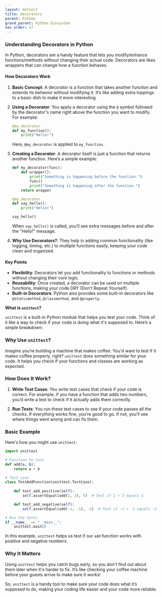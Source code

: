 ```yaml
---
layout: default
title: decorators
parent: Python
grand_parent: Python Ecosystem
nav_order: 17
---
```


### Understanding Decorators in Python

In Python, decorators are a handy feature that lets you modify/enhance functions/methods without changing their actual code. Decorators are likes wrappers that can change how a function behaves.

#### How Decorators Work

1. **Basic Concept**: A decorator is a function that takes another function and extends its behavior without modifying it. It’s like adding extra toppings to a basic dish to make it more interesting.

2. **Using a Decorator**: You apply a decorator using the `@` symbol followed by the decorator's name right above the function you want to modify. For example:
   ```python
   @my_decorator
   def my_function():
       print("Hello!")
   ```
   Here, `@my_decorator` is applied to `my_function`.

3. **Creating a Decorator**: A decorator itself is just a function that returns another function. Here’s a simple example:
   ```python
   def my_decorator(func):
       def wrapper():
           print("Something is happening before the function.")
           func()
           print("Something is happening after the function.")
       return wrapper

   @my_decorator
   def say_hello():
       print("Hello!")

   say_hello()
   ```
   When `say_hello()` is called, you’ll see extra messages before and after the "Hello!" message.

4. **Why Use Decorators?**: They help in adding common functionality (like logging, timing, etc.) to multiple functions easily, keeping your code clean and organized.

#### Key Points

- **Flexibility**: Decorators let you add functionality to functions or methods without changing their core logic.
- **Reusability**: Once created, a decorator can be used on multiple functions, making your code DRY (Don't Repeat Yourself).
- **Built-in Decorators**: Python also provides some built-in decorators like `@staticmethod`, `@classmethod`, and `@property`.


**What is `unittest`?**

`unittest` is a built-in Python module that helps you test your code. Think of it like a way to check if your code is doing what it's supposed to. Here’s a simple breakdown:

### Why Use `unittest`?

Imagine you’re building a machine that makes coffee. You'd want to test if it makes coffee properly, right? `unittest` does something similar for your code. It helps you check if your functions and classes are working as expected.

### How Does It Work?

1. **Write Test Cases**: You write test cases that check if your code is correct. For example, if you have a function that adds two numbers, you’d write a test to check if it actually adds them correctly.

2. **Run Tests**: You run these test cases to see if your code passes all the checks. If everything works fine, you’re good to go. If not, you’ll see where things went wrong and can fix them.

### Basic Example

Here's how you might use `unittest`:

```python
import unittest

# Function to test
def add(a, b):
    return a + b

# Test case
class TestAddFunction(unittest.TestCase):
    
    def test_add_positive(self):
        self.assertEqual(add(2, 3), 5)  # Test if 2 + 3 equals 5

    def test_add_negative(self):
        self.assertEqual(add(-1, -1), -2)  # Test if -1 + -1 equals -2

# Run the tests
if __name__ == "__main__":
    unittest.main()
```

In this example, `unittest` helps us test if our `add` function works with positive and negative numbers.

### Why It Matters

Using `unittest` helps you catch bugs early, so you don't find out about them later when it's harder to fix. It’s like checking your coffee machine before your guests arrive to make sure it works!

So, `unittest` is a handy tool to make sure your code does what it’s supposed to do, making your coding life easier and your code more reliable.